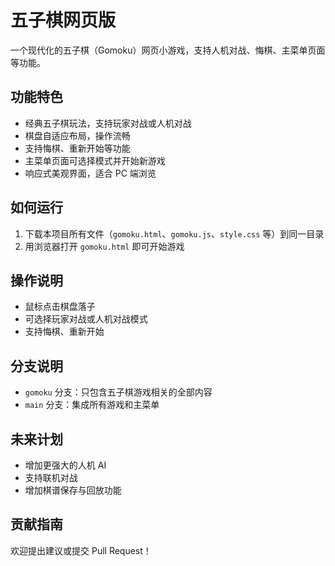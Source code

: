 # 五子棋网页版

一个现代化的五子棋（Gomoku）网页小游戏，支持人机对战、悔棋、主菜单页面等功能。

## 功能特色

- 经典五子棋玩法，支持玩家对战或人机对战
- 棋盘自适应布局，操作流畅
- 支持悔棋、重新开始等功能
- 主菜单页面可选择模式并开始新游戏
- 响应式美观界面，适合 PC 端浏览

## 如何运行

1. 下载本项目所有文件（`gomoku.html`、`gomoku.js`、`style.css` 等）到同一目录
2. 用浏览器打开 `gomoku.html` 即可开始游戏

## 操作说明

- 鼠标点击棋盘落子
- 可选择玩家对战或人机对战模式
- 支持悔棋、重新开始

## 分支说明

- `gomoku` 分支：只包含五子棋游戏相关的全部内容
- `main` 分支：集成所有游戏和主菜单

## 未来计划

- 增加更强大的人机 AI
- 支持联机对战
- 增加棋谱保存与回放功能

## 贡献指南

欢迎提出建议或提交 Pull Request！
